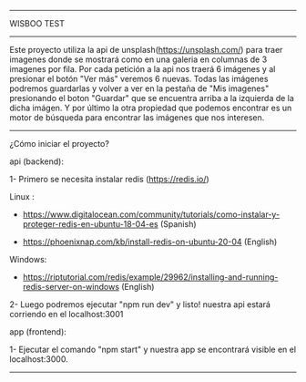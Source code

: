 ---------------------------------------------------------------------------------------------------------------------------------------

WISBOO TEST

---------------------------------------------------------------------------------------------------------------------------------------

Este proyecto utiliza la api de unsplash(https://unsplash.com/) para traer imagenes donde se mostrará como en una galeria en columnas de 3 imagenes por fila. Por cada petición a la api nos traerá 6 imágenes y al presionar el botón "Ver más" veremos 6 nuevas. Todas las imágenes podremos guardarlas y volver a ver en la pestaña de "Mis imagenes" presionando el boton "Guardar" que se encuentra arriba a la izquierda de la dicha imágen. Y por último la otra propiedad que podemos encontrar es un motor de búsqueda para encontrar las imágenes que nos interesen.

---------------------------------------------------------------------------------------------------------------------------------------


¿Cómo iniciar el proyecto?

api (backend): 

1- Primero se necesita instalar redis (https://redis.io/)

Linux : 

- https://www.digitalocean.com/community/tutorials/como-instalar-y-proteger-redis-en-ubuntu-18-04-es (Spanish)

- https://phoenixnap.com/kb/install-redis-on-ubuntu-20-04 (English)

Windows:

- https://riptutorial.com/redis/example/29962/installing-and-running-redis-server-on-windows (English)

2- Luego podremos ejecutar "npm run dev" y listo! nuestra api estará corriendo en el localhost:3001

app (frontend):

1- Ejecutar el comando "npm start" y nuestra app se encontrará visible en el localhost:3000.

---------------------------------------------------------------------------------------------------------------------------------------
